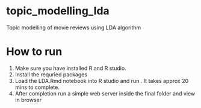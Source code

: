 # topic_modelling_lda
Topic modelling of movie reviews using LDA algorithm

# How to run

1) Make sure you have installed R and R studio.
2) Install the requried packages
3) Load the LDA.Rmd notebook into R studio and run . It takes approx 20 mins to complete.
4) After completion run a simple web server inside the final folder and view in browser
